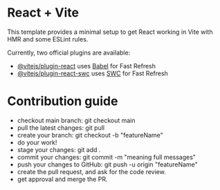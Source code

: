 # React + Vite

This template provides a minimal setup to get React working in Vite with HMR and some ESLint rules.

Currently, two official plugins are available:

- [@vitejs/plugin-react](https://github.com/vitejs/vite-plugin-react/blob/main/packages/plugin-react/README.md) uses [Babel](https://babeljs.io/) for Fast Refresh
- [@vitejs/plugin-react-swc](https://github.com/vitejs/vite-plugin-react-swc) uses [SWC](https://swc.rs/) for Fast Refresh



# Contribution guide

- checkout main branch: git checkout main
- pull the latest changes: git pull
- create your branch: git checkout -b "featureName"
- do your work!
- stage your changes: git add .
- commit your changes: git commit -m "meaning full messages"
- push your changes to GitHub: git push -u origin "featureName"
- create the pull request, and ask for the code review.
- get approval and merge the PR.
